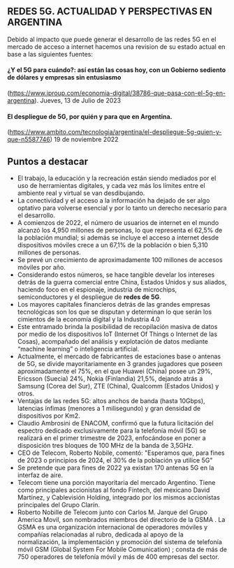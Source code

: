 ## REDES 5G. ACTUALIDAD Y PERSPECTIVAS EN ARGENTINA

Debido al impacto que puede generar el desarrollo de las redes 5G en el mercado de acceso a internet hacemos una revision de su estado actual en base a las siguientes fuentes:



#### ¿Y el 5G para cuándo?: así están las cosas hoy, con un Gobierno sediento de dólares y empresas sin entusiasmo
 (https://www.iproup.com/economia-digital/38786-que-pasa-con-el-5g-en-argentina). Jueves, 13 de Julio de 2023

 #### El despliegue de 5G, por quién y para que en Argentina. 
 (https://www.ambito.com/tecnologia/argentina/el-despliegue-5g-quien-y-que-n5587746) 19 de noviembre 2022

 ## Puntos a destacar

 - El trabajo, la educación y la recreación están siendo mediados por el uso de herramientas digitales, y cada vez más los límites entre el ambiente real y virtual se van desdibujando.
- La conectividad y el acceso a la información ha dejado de ser algo optativo para volverse esencial y por lo tanto un derecho necesario para el desarrollo.
- A comienzos de 2022, el número de usuarios de internet en el mundo alcanzó los 4,950 millones de personas, lo que representa el 62,5% de la población mundial; si además se incluye el acceso a internet desde dispositivos móviles crece a un 67,1% de la población o bien 5,310 millones de personas.
- Se prevé un crecimiento de aproximadamente 100 millones de accesos móviles por año.
- Considerando estos números, se hace tangible develar los intereses detrás de la guerra comercial entre China, Estados Unidos y sus aliados, haciendo foco en el espionaje, industria de microchips, semiconductores y el despliegue de **redes de 5G**.
- Los mayores capitales financieros detrás de las grandes empresas tecnológicas son los que se disputan y determinan lo que serán los cimientos de la economía digital y la Industria 4.0
- Este entramado brinda la posibilidad de recopilación masiva de datos por medio de los dispositivos IoT (Internet Of Things o Internet de las Cosas), acompañado del análisis y explotación de datos mediante “machine learning” o inteligencia artificial.
- Actualmente, el mercado de fabricantes de estaciones base o antenas de 5G, se divide mayoritariamente en 3 grandes jugadores que poseen aproximadamente el 75%, en el que Huawei (China) posee un 29%, Ericsson (Suecia) 24%, Nokia (Finlandia) 21,5%, dejando atrás a Samsung (Corea del Sur), ZTE (China), Qualcomm (Estados Unidos) y otros.
- Ventajas de las redes 5G: altos anchos de banda (hasta 10Gbps), latencias ínfimas (menores a 1 milisegundo) y gran densidad de dispositivos por Km2.
- Claudio Ambrosini de ENACOM, confirmó que la futura licitación del espectro dedicado exclusivamente para la telefonía móvil (5G) se realizará en el primer trimestre de 2023, enfocándose en poner a disposición tres bloques de 100 MHz de la banda de 3,5GHz.
- CEO de Telecom, Roberto Nobile, comentó: "Esperamos que, para fines de 2023 o principios de 2024, el 30% de la población ya utilice 5G"
- Se pretende que para fines de 2022 ya existan 170 antenas 5G en la interfaz de aire.
- Telecom tiene una porción mayoritaria del mercado Argentino. Tiene como principales accionistas al fondo Fintech, del mexicano David Martínez, y Cablevisión Holding, integrado por los mismos accionistas principales del Grupo Clarín.
- Roberto Nobille de Telecom junto con Carlos M. Jarque del Grupo America Movil, son nombrados miembros del directorio de la GSMA  . La GSMA es una organización internacional de operadores móviles y compañías relacionadas al rubro, dedicada al apoyo de la normalización, la implementación y promoción del sistema de telefonía móvil GSM (Global System For Mobile Comunication) ; consta de más de 750 operadores de telefonía móvil y más de 400 empresas del sector.


